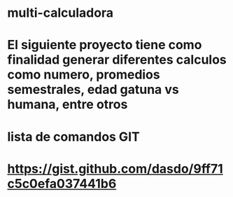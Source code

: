 # multi-calculadora
# El siguiente proyecto tiene como finalidad generar diferentes calculos como numero, promedios semestrales, edad gatuna vs humana, entre otros

# lista de comandos GIT
# https://gist.github.com/dasdo/9ff71c5c0efa037441b6
